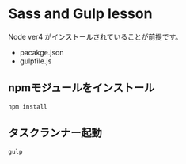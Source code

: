 # Sass and Gulp lesson

Node ver4 がインストールされていることが前提です。

- pacakge.json
- gulpfile.js

## npmモジュールをインストール

```npm install```

## タスクランナー起動

```gulp```

